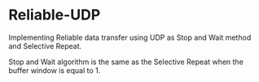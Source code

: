 # Reliable-UDP
Implementing Reliable data transfer using UDP as Stop and Wait method and Selective Repeat.

Stop and Wait algorithm is the same as the Selective Repeat when the buffer window is equal to 1.
